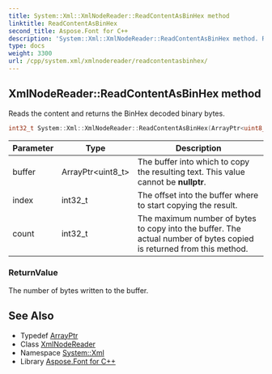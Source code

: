 ```yaml
---
title: System::Xml::XmlNodeReader::ReadContentAsBinHex method
linktitle: ReadContentAsBinHex
second_title: Aspose.Font for C++
description: 'System::Xml::XmlNodeReader::ReadContentAsBinHex method. Reads the content and returns the BinHex decoded binary bytes in C++.'
type: docs
weight: 3300
url: /cpp/system.xml/xmlnodereader/readcontentasbinhex/
---
```

## XmlNodeReader::ReadContentAsBinHex method


Reads the content and returns the BinHex decoded binary bytes.

```cpp
int32_t System::Xml::XmlNodeReader::ReadContentAsBinHex(ArrayPtr<uint8_t> buffer, int32_t index, int32_t count) override
```


| Parameter | Type | Description |
| --- | --- | --- |
| buffer | ArrayPtr\<uint8_t\> | The buffer into which to copy the resulting text. This value cannot be **nullptr**. |
| index | int32_t | The offset into the buffer where to start copying the result. |
| count | int32_t | The maximum number of bytes to copy into the buffer. The actual number of bytes copied is returned from this method. |

### ReturnValue

The number of bytes written to the buffer.

## See Also

* Typedef [ArrayPtr](../../../system/arrayptr/)
* Class [XmlNodeReader](../)
* Namespace [System::Xml](../../)
* Library [Aspose.Font for C++](../../../)
